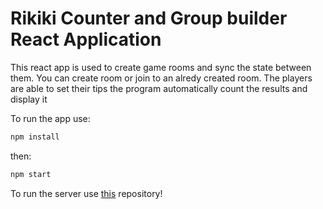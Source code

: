 # Rikiki Counter and Group builder React Application

This react app is used to create game rooms and sync the state between them.
You can create room or join to an alredy created room.
The players are able to set their tips the program automatically count the results and display it

To run the app use:
```bash
npm install
```
then:
```bash
npm start
```

To run the server use [this](https://github.com/csgreg/state_sync_websocket) repository!


